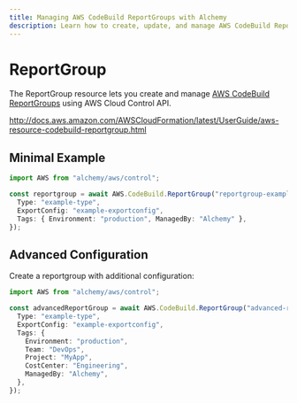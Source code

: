 ```yaml
---
title: Managing AWS CodeBuild ReportGroups with Alchemy
description: Learn how to create, update, and manage AWS CodeBuild ReportGroups using Alchemy Cloud Control.
---
```


# ReportGroup

The ReportGroup resource lets you create and manage [AWS CodeBuild ReportGroups](https://docs.aws.amazon.com/codebuild/latest/userguide/) using AWS Cloud Control API.

http://docs.aws.amazon.com/AWSCloudFormation/latest/UserGuide/aws-resource-codebuild-reportgroup.html

## Minimal Example

```ts
import AWS from "alchemy/aws/control";

const reportgroup = await AWS.CodeBuild.ReportGroup("reportgroup-example", {
  Type: "example-type",
  ExportConfig: "example-exportconfig",
  Tags: { Environment: "production", ManagedBy: "Alchemy" },
});
```

## Advanced Configuration

Create a reportgroup with additional configuration:

```ts
import AWS from "alchemy/aws/control";

const advancedReportGroup = await AWS.CodeBuild.ReportGroup("advanced-reportgroup", {
  Type: "example-type",
  ExportConfig: "example-exportconfig",
  Tags: {
    Environment: "production",
    Team: "DevOps",
    Project: "MyApp",
    CostCenter: "Engineering",
    ManagedBy: "Alchemy",
  },
});
```

